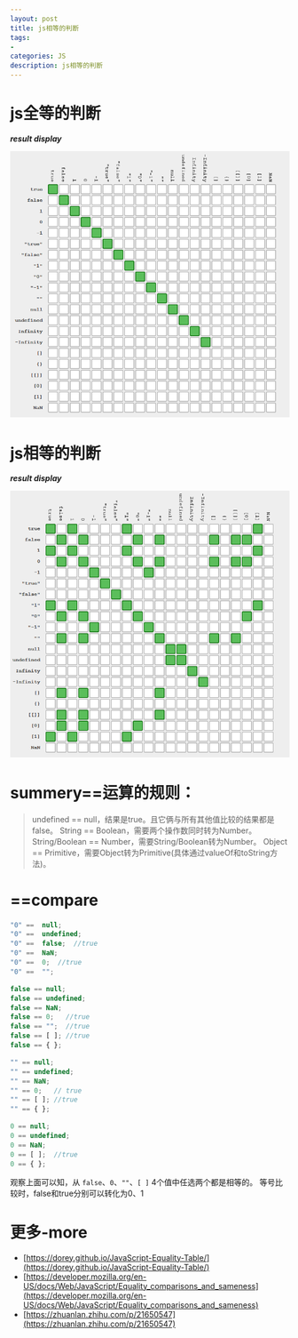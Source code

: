 ```yaml
---
layout: post
title: js相等的判断
tags:
- 
categories: JS
description: js相等的判断
---
```


# js全等的判断

**_result display_**
<div class="rd">
    <img src="/assets/images/2017/1-2-3/03-28-1.png" alt="">
</div>


# js相等的判断
**_result display_**
<div class="rd">
    <img src="/assets/images/2017/1-2-3/03-28-2.png" alt="">
</div>

# summery==运算的规则：

> undefined == null，结果是true。且它俩与所有其他值比较的结果都是false。
> String == Boolean，需要两个操作数同时转为Number。
> String/Boolean == Number，需要String/Boolean转为Number。
> Object == Primitive，需要Object转为Primitive(具体通过valueOf和toString方法)。


# ==compare

```js
"0" ==  null;
"0" ==  undefined;
"0" ==  false;  //true
"0" ==  NaN;
"0" ==  0;  //true
"0" ==  "";
```

```js
false == null;
false == undefined;
false == NaN;
false == 0;   //true
false == "";  //true
false == [ ]; //true
false == { };
```

```js
"" == null;
"" == undefined;
"" == NaN;
"" == 0;   // true
"" == [ ]; //true
"" == { };
```

```js
0 == null;
0 == undefined;
0 == NaN;
0 == [ ];  //true
0 == { };
```

观察上面可以知，从 `false`、`0`、`""`、`[ ]` 4个值中任选两个都是相等的。
等号比较时，false和true分别可以转化为0、1


# 更多-more
- [https://dorey.github.io/JavaScript-Equality-Table/](https://dorey.github.io/JavaScript-Equality-Table/)
- [https://developer.mozilla.org/en-US/docs/Web/JavaScript/Equality_comparisons_and_sameness](https://developer.mozilla.org/en-US/docs/Web/JavaScript/Equality_comparisons_and_sameness)
- [https://zhuanlan.zhihu.com/p/21650547](https://zhuanlan.zhihu.com/p/21650547)







